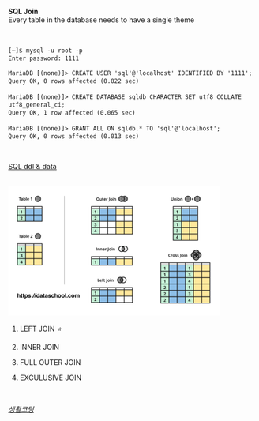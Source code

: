 **SQL Join**<br>
Every table in the database needs to have a single theme

<br>

```console
[~]$ mysql -u root -p
Enter password: 1111
```

```console
MariaDB [(none)]> CREATE USER 'sql'@'localhost' IDENTIFIED BY '1111';
Query OK, 0 rows affected (0.022 sec)

MariaDB [(none)]> CREATE DATABASE sqldb CHARACTER SET utf8 COLLATE utf8_general_ci;
Query OK, 1 row affected (0.065 sec)

MariaDB [(none)]> GRANT ALL ON sqldb.* TO 'sql'@'localhost';
Query OK, 0 rows affected (0.013 sec)
```

<br>

[SQL ddl & data](https://github.com/egoing/sql-join/blob/master/dump.sql)

<br>

<img src="./Join_Photo.png">

<br>

1. LEFT JOIN *⭐*

2. INNER JOIN

3. FULL OUTER JOIN

4. EXCULUSIVE JOIN

<br>

[*생활코딩*](https://youtube.com/playlist?list=PLuHgQVnccGMAG1O1BRZCT3wkD_aPmPylq)
